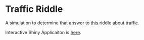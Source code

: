 # Traffic Riddle
A simulation to determine that answer to [this](http://fivethirtyeight.com/features/how-many-cars-will-get-stuck-in-traffic/) riddle about traffic.  

Interactive Shiny Applicaiton is [here](https://mfviz.shinyapps.io/traffic_riddle/).